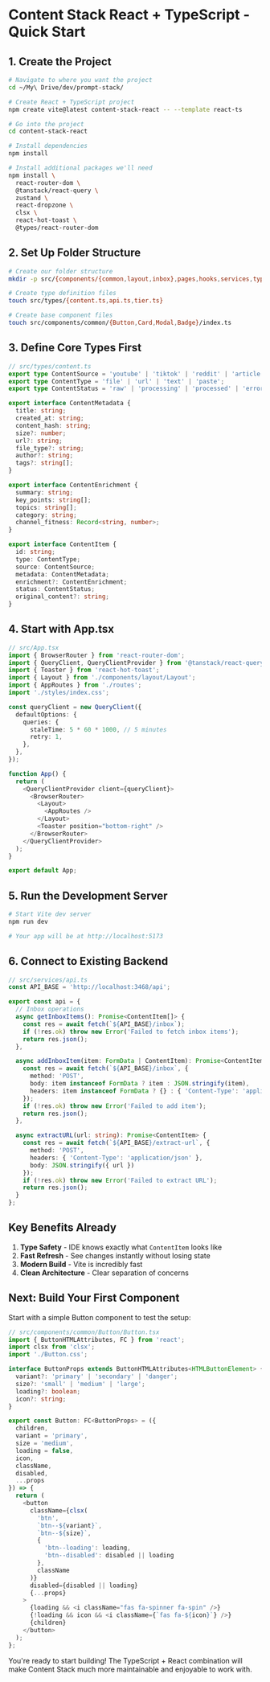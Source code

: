 # Content Stack React + TypeScript - Quick Start

## 1. Create the Project

```bash
# Navigate to where you want the project
cd ~/My\ Drive/dev/prompt-stack/

# Create React + TypeScript project
npm create vite@latest content-stack-react -- --template react-ts

# Go into the project
cd content-stack-react

# Install dependencies
npm install

# Install additional packages we'll need
npm install \
  react-router-dom \
  @tanstack/react-query \
  zustand \
  react-dropzone \
  clsx \
  react-hot-toast \
  @types/react-router-dom
```

## 2. Set Up Folder Structure

```bash
# Create our folder structure
mkdir -p src/{components/{common,layout,inbox},pages,hooks,services,types,styles,utils}

# Create type definition files
touch src/types/{content.ts,api.ts,tier.ts}

# Create base component files
touch src/components/common/{Button,Card,Modal,Badge}/index.ts
```

## 3. Define Core Types First

```typescript
// src/types/content.ts
export type ContentSource = 'youtube' | 'tiktok' | 'reddit' | 'article' | 'file-upload' | 'paste';
export type ContentType = 'file' | 'url' | 'text' | 'paste';
export type ContentStatus = 'raw' | 'processing' | 'processed' | 'error';

export interface ContentMetadata {
  title: string;
  created_at: string;
  content_hash: string;
  size?: number;
  url?: string;
  file_type?: string;
  author?: string;
  tags?: string[];
}

export interface ContentEnrichment {
  summary: string;
  key_points: string[];
  topics: string[];
  category: string;
  channel_fitness: Record<string, number>;
}

export interface ContentItem {
  id: string;
  type: ContentType;
  source: ContentSource;
  metadata: ContentMetadata;
  enrichment?: ContentEnrichment;
  status: ContentStatus;
  original_content?: string;
}
```

## 4. Start with App.tsx

```typescript
// src/App.tsx
import { BrowserRouter } from 'react-router-dom';
import { QueryClient, QueryClientProvider } from '@tanstack/react-query';
import { Toaster } from 'react-hot-toast';
import { Layout } from './components/layout/Layout';
import { AppRoutes } from './routes';
import './styles/index.css';

const queryClient = new QueryClient({
  defaultOptions: {
    queries: {
      staleTime: 5 * 60 * 1000, // 5 minutes
      retry: 1,
    },
  },
});

function App() {
  return (
    <QueryClientProvider client={queryClient}>
      <BrowserRouter>
        <Layout>
          <AppRoutes />
        </Layout>
        <Toaster position="bottom-right" />
      </BrowserRouter>
    </QueryClientProvider>
  );
}

export default App;
```

## 5. Run the Development Server

```bash
# Start Vite dev server
npm run dev

# Your app will be at http://localhost:5173
```

## 6. Connect to Existing Backend

```typescript
// src/services/api.ts
const API_BASE = 'http://localhost:3468/api';

export const api = {
  // Inbox operations
  async getInboxItems(): Promise<ContentItem[]> {
    const res = await fetch(`${API_BASE}/inbox`);
    if (!res.ok) throw new Error('Failed to fetch inbox items');
    return res.json();
  },

  async addInboxItem(item: FormData | ContentItem): Promise<ContentItem> {
    const res = await fetch(`${API_BASE}/inbox`, {
      method: 'POST',
      body: item instanceof FormData ? item : JSON.stringify(item),
      headers: item instanceof FormData ? {} : { 'Content-Type': 'application/json' }
    });
    if (!res.ok) throw new Error('Failed to add item');
    return res.json();
  },

  async extractURL(url: string): Promise<ContentItem> {
    const res = await fetch(`${API_BASE}/extract-url`, {
      method: 'POST',
      headers: { 'Content-Type': 'application/json' },
      body: JSON.stringify({ url })
    });
    if (!res.ok) throw new Error('Failed to extract URL');
    return res.json();
  }
};
```

## Key Benefits Already

1. **Type Safety** - IDE knows exactly what `ContentItem` looks like
2. **Fast Refresh** - See changes instantly without losing state
3. **Modern Build** - Vite is incredibly fast
4. **Clean Architecture** - Clear separation of concerns

## Next: Build Your First Component

Start with a simple Button component to test the setup:

```typescript
// src/components/common/Button/Button.tsx
import { ButtonHTMLAttributes, FC } from 'react';
import clsx from 'clsx';
import './Button.css';

interface ButtonProps extends ButtonHTMLAttributes<HTMLButtonElement> {
  variant?: 'primary' | 'secondary' | 'danger';
  size?: 'small' | 'medium' | 'large';
  loading?: boolean;
  icon?: string;
}

export const Button: FC<ButtonProps> = ({
  children,
  variant = 'primary',
  size = 'medium',
  loading = false,
  icon,
  className,
  disabled,
  ...props
}) => {
  return (
    <button
      className={clsx(
        'btn',
        `btn--${variant}`,
        `btn--${size}`,
        {
          'btn--loading': loading,
          'btn--disabled': disabled || loading
        },
        className
      )}
      disabled={disabled || loading}
      {...props}
    >
      {loading && <i className="fas fa-spinner fa-spin" />}
      {!loading && icon && <i className={`fas fa-${icon}`} />}
      {children}
    </button>
  );
};
```

You're ready to start building! The TypeScript + React combination will make Content Stack much more maintainable and enjoyable to work with.